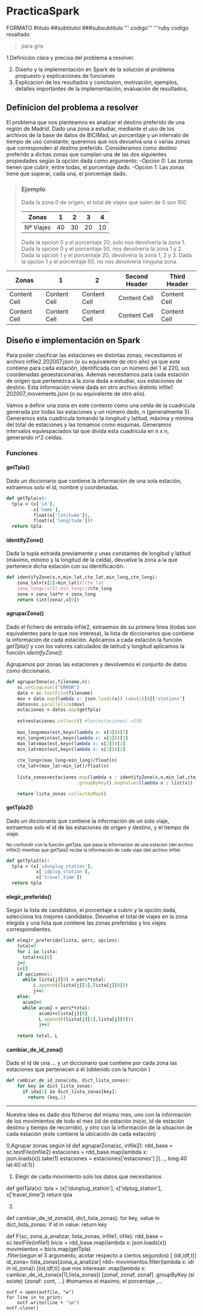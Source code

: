 # PracticaSpark


FORMATO
#titulo ##subtitutol ###subsubtitulo
''' codigo''' '''ruby codigo resaltado
> para gris


1.Definición clara y precisa del problema a resolver.



2. Diseño y la implementación en Spark de la solución al problema propuesto y explicaciones de funciones
3. Explicacion de los resultados y conclusion, motivación, ejemplos,  detalles importantes de la implementación, evaluación de resultados,


## Definicion del problema a resolver
El problema que nos planteamos es analizar el destino preferido de una región de Madrid.
Dado una zona a estudiar, mediante el uso de los archivos de la base de datos de BICIMad, un porcentaje y un intervalo de tiempo de uso constante; queremos que nos devuelva una o varias zonas que corresponden al destino preferido.
Consideramos como destino preferido a dichas zonas que cumplan una de las dos siguientes propiedades según la opción dada como argumento:
-Opcion 0: Las zonas tienen que cubrir, entre todas, el porcentaje dado.
-Opcion 1: Las zonas tiene que superar, cada una, el porcentaje dado.

> ### Ejemplo 
> 
> Dada la zona 0 de origen, el total de viajes que salen de 0 son 100
>
>
> | Zonas     | 1  |  2 | 3  |  4 |
> | ----------| ---|----|----|----|
> | Nº Viajes | 40 | 30 | 20 | 10 |
>
> Dada la opcion 0 y el porcentaje 20, solo nos devolveria la zona 1.
> Dada la opcion 0 y el porcentaje 50, nos devolveria la zona 1 y 2.
> Dada la opcion 1 y el porcentaje 20, devolveria la zona 1, 2 y 3. 
> Dada la opcion 1 y el porcentaje 50, no nos devolvería ninguna zona.



| Zonas         |       1       |       2       | Second Header | Third Header  |
| ------------- | ------------- | ------------- | ------------- | ------------- |
| Content Cell  | Content Cell  | Content Cell  | Content Cell  | Content Cell  |
| Content Cell  | Content Cell  | Content Cell  | Content Cell  | Content Cell  |





## Diseño e implementación en Spark 
Para poder clasificar las estaciones en distintas zonas, necesitamos el archivo infile2 202007.json (o su equivalente de otro año) ya que este contiene para cada estación, identificada con un número del 1 al 220, sus coordenadas geoestacionarias. 
Además necesitamos para cada estación de origen que pertenezca a la zona dada a estudiar, sus estaciones de destino. Esta información viene dada en otro archivo distinto infile1 202007_movements.json (o su equivalente de otro año). 

Vamos a definir una zona en este contexto como una celda de la cuadricula generada por todas las estaciones y un número dado, n (generalmente 5). Generamos esta cuadricula tomando la longitud y latitud, máxima y mínima del total de estaciones y las tomamos como esquinas. Generamos intervalos equiespaciados tal que divida esta cuadricula en n x n, generando n^2 celdas. 

### Funciones

#### getTpla()
Dado un diccionario que contiene la información de una sola estación, extraemos solo el id, nombre y coordenadas.
```ruby
def getTpla(x):
  tpla = (x['id'],
          x['name'],
          float(x['latitude']),
          float(x['longitude']))
  return tpla
```

#### identifyZone()
Dada la tupla extraida previamente y unas constantes de longitud y latitud (máximo, mínimo y la longitud de la celda), devuelve la zona a la que pertenece dicha estación con su identificación.

```ruby
def identifyZone(x,n,min_lat,cte_lat,min_long,cte_long):
    zona_lat=(x[2]-min_lat)//cte_lat
    zona_long=(x[3]-min_long)//cte_long
    zona = zona_lat*n + zona_long
    return (int(zona),x[0])
```

#### agruparZona()

Dado el fichero de entrada infile2, extraemos de su primera linea (todas son equivalentes para lo que nos interesa), la lista de diccionarios que contiene la información de cada estación. Aplicamos a cada estación la función *getTpla()* y con los valores calculados de latitud y longitud aplicamos la función *identifyZone()*.

Agrupamos por zonas las estaciones y devolvemos el conjunto de datos como diccionario.

```ruby
def agruparZona(sc,filename,n):
    sc.setLogLevel("ERROR")
    data = sc.textFile(filename)
    mov = data.map(lambda x: json.loads(x)).take(1)[0]["stations"] 
    datos=sc.parallelize(mov)
    estaciones = datos.map(getTpla)
    
    est=estaciones.collect() #len(estaciones) <230
    
    max_long=max(est,key=(lambda x: x[3]))[3]
    min_long=min(est,key=(lambda x: x[3]))[3]
    max_lat=max(est,key=(lambda x: x[2]))[2]
    min_lat=min(est,key=(lambda x: x[2]))[2]
    
    cte_long=(max_long-min_long)/float(n)
    cte_lat=(max_lat-min_lat)/float(n)
    
    lista_zonas=estaciones.map(lambda x : identifyZone(x,n,min_lat,cte_lat,min_long,cte_long))\
                          .groupByKey().mapValues(lambda x : list(x))

    return lista_zonas.collectAsMap()
```

#### getTpla2()
Dado un diccionario que contiene la información de un solo viaje, extraemos solo el id de las estaciones de origen y destino, y el tiempo de viaje.

 <sub> No confundir con la función getTpla, que pasa la informacion de una estacion (del archivo infile2) mientras que getTpla2 recibe la información de cada viaje (del archivo infile) </sub> 

```ruby
def getTpla2(x):
  tpla = (x['idunplug_station'],
           x['idplug_station'],
           x['travel_time'])
  return tpla
```

#### elegir_preferido()
Según la lista de candidatos, el porcentaje a cubrir y la opción dada, selecciona los mejores candidatos. 
Devuelve el total de viajes en la zona elegida y una lista que contiene las zonas preferidas y los viajes correspondientes.

```ruby
def elegir_preferido(lista, perc, opcion):
    total=0
    for i in lista:
      total+=i[0]
    j=0
    L=[]
    if opcion==1:
      while lista[j][0] > perc*total:
          L.append((lista[j][1],lista[j][0]))
          j+=1
    else:
      acum2=0
      while acum2 < perc*total:
            acum2+=lista[j][0]
            L.append((lista[j][1],lista[j][0]))
            j+=1
  
    return total, L
```
#### cambiar_de_id_zona()
Dado el id de una ... y un diccionario que contiene por cada zona las estaciones que pertenecen a él (obtenido con la función )

```ruby
def cambiar_de_id_zona(ida, dict_lista_zonas):
    for key in dict_lista_zonas:
      if ida[1] in dict_lista_zonas[key]:
        return (key,1)
```

----------------------------------------------
Nuestra idea es dado dos ficheros del mismo mes, uno con la información de los movimientos de todo el mes (id de estación inicio, id de estación destino y tiempo de recorrido), y otro con la información de la situacion de cada estación (este contiene la ubicación de cada estación)

0.Agrupar zonas según id
def agruparZona(sc, infile2):
    rdd_base = sc.textFile(infile2)
    estaciones = rdd_base.map(lambda x: json.loads(x)).take(1) 
    estaciones = estaciones['estaciones'] [{..., long:40 lat:40  id:1}]
    
    
1. Elegir de cada movimiento solo los datos que necesitamos

def getTpla(x):
  tpla = (x['idunplug_station'],
           x['idplug_station'],
           x['travel_time'])
  return tpla
  
2.

def cambiar_de_id_zona(id, dict_lista_zonas):
    for key, value in dict_lista_zonas:
      if id in value:
        return key

def F(sc, zona_a_analizar, lista_zonas, infile1, ofile):
    rdd_base = sc.textFile(infile1)
    bicis = rdd_base.map(lambda x: json.loads(x))
    movimientos = bicis.map(getTpla)\
                  .filter(segun el 3 argumento, acotar respecto a ciertos segundos)  [ (idi,idf,t)]
    id_zona= lista_zonas[zona_a_analizar]
    rdd= movimientos.filter(lambda x: idi in id_zona)\  [(id,idf,t)] que nos interesan
                    .map(lambda x: cambiar_de_id_zona(x[1],lista_zonas)) [zonaf, zonaf, zonaf]
                    .groupByKey (si existe) {zonaf: cont, ...}
    #tomamos el maximo, el porcentaje ,...               
    
   
    
    outf = open(outfile, "w")
    for line in to_print:
        outf.write(line + '\n')
    outf.close()
    
